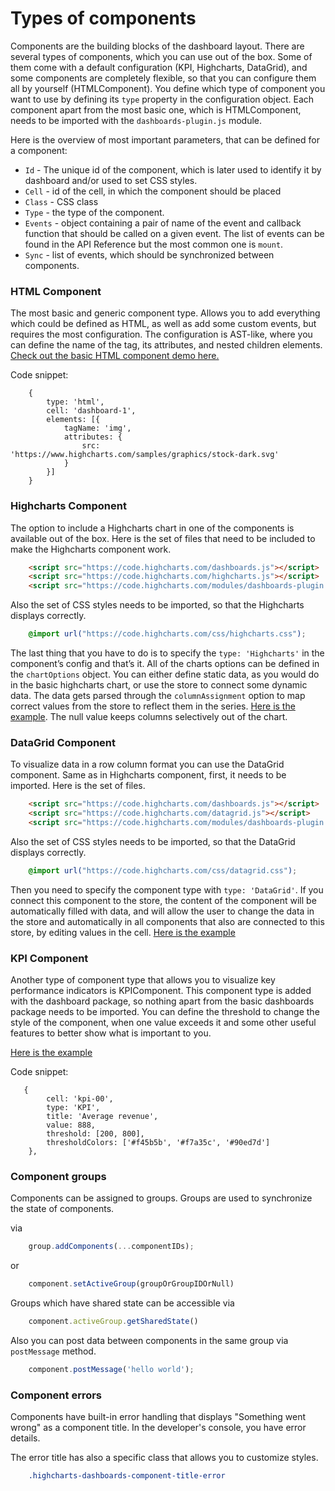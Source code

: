 Types of components
===

Components are the building blocks of the dashboard layout. There are several types of components, which you can use out of the box. Some of them come with a default configuration (KPI, Highcharts, DataGrid), and some components are completely flexible, so that you can configure them all by yourself (HTMLComponent). You define which type of component you want to use by defining its `type` property in the configuration object.
Each component apart from the most basic one, which is HTMLComponent, needs to be imported with the `dashboards-plugin.js` module.

Here is the overview of most important parameters, that can be defined for a component:
* `Id` - The unique id of the component, which is later used to identify it by dashboard and/or used to set CSS styles.
* `Cell` - id of the cell, in which the component should be placed
* `Class` - CSS class
* `Type` - the type of the component.
* `Events` - object containing a pair of name of the event and callback function that should be called on a given event. The list of events can be found in the API Reference but the most common one is `mount`.
* `Sync` - list of events, which should be synchronized between components.

### HTML Component
The most basic and generic component type. Allows you to add everything which could be defined as HTML, as well as add some custom events, but requires the most configuration. The configuration is AST-like, where you can define the name of the tag, its attributes, and nested children elements. [Check out the basic HTML component demo here.](https://jsfiddle.net/gh/get/library/pure/highcharts/highcharts/samples/dashboards/demos/component-html)

Code snippet:
``` JS
    {
        type: 'html',
        cell: 'dashboard-1',
        elements: [{
            tagName: 'img',
            attributes: {
                src: 'https://www.highcharts.com/samples/graphics/stock-dark.svg'
            }
        }]
    }
```

### Highcharts Component
The option to include a Highcharts chart in one of the components is available out of the box. Here is the set of files that need to be included to make the Highcharts component work.
```html
    <script src="https://code.highcharts.com/dashboards.js"></script>
    <script src="https://code.highcharts.com/highcharts.js"></script>
    <script src="https://code.highcharts.com/modules/dashboards-plugin.js"></script>
```

Also the set of CSS styles needs to be imported, so that the Highcharts displays correctly.
```css
    @import url("https://code.highcharts.com/css/highcharts.css");
```

The last thing that you have to do is to specify the `type: 'Highcharts'` in the component’s config and that’s it. All of the charts options can be defined in the `chartOptions` object. You can either define static data, as you would do in the basic highcharts chart, or use the store <LINK TO STORE> to connect some dynamic data. The data gets parsed through the `columnAssignment` option to map correct values from the store to reflect them in the series. 
[Here is the example](https://jsfiddle.net/gh/get/library/pure/highcharts/highcharts/samples/dashboards/demos/component-highcharts). The null value keeps columns selectively out of the chart.

### DataGrid Component
To visualize data in a row column format you can use the DataGrid component. Same as in Highcharts component, first, it needs to be imported. Here is the set of files.
```html
    <script src="https://code.highcharts.com/dashboards.js"></script>
    <script src="https://code.highcharts.com/datagrid.js"></script>
    <script src="https://code.highcharts.com/modules/dashboards-plugin.js"></script>
```

Also the set of CSS styles needs to be imported, so that the DataGrid displays correctly.
```css
    @import url("https://code.highcharts.com/css/datagrid.css");
```
Then you need to specify the component type with `type: 'DataGrid'`.
If you connect this component to the store, the content of the component will be automatically filled with data, and will allow the user to change the data in the store and automatically in all components that also are connected to this store, by editing values in the cell. [Here is the example](https://jsfiddle.net/gh/get/library/pure/highcharts/highcharts/samples/dashboards/demos/dashboards-datagrid-component)

### KPI Component
Another type of component type that allows you to visualize key performance indicators is KPIComponent. This component type is added with the dashboard package, so nothing apart from the basic dashboards package needs to be imported.
You can define the threshold to change the style of the component, when one value exceeds it and some other useful features to better show what is important to you.

[Here is the example](http://utils.highcharts.local/samples/#view/dashboards/demos/dashboards-component-kpi)

Code snippet:
``` JS
   {
        cell: 'kpi-00',
        type: 'KPI',
        title: 'Average revenue',
        value: 888,
        threshold: [200, 800],
        thresholdColors: ['#f45b5b', '#f7a35c', '#90ed7d']
    },
```

### Component groups

Components can be assigned to groups. Groups are used to synchronize the state of components.

via
```js
    group.addComponents(...componentIDs);
```

or
```js
    component.setActiveGroup(groupOrGroupIDOrNull)
```

Groups which have shared state can be accessible via
```js
    component.activeGroup.getSharedState()
```
Also you can post data between components in the same group via `postMessage` method.
```js
    component.postMessage('hello world');
```

### Component errors
Components have built-in error handling that displays "Something went wrong" as a component title. In the developer's console, you have error details.

The error title has also a specific class that allows you to customize styles.
```css
    .highcharts-dashboards-component-title-error
```